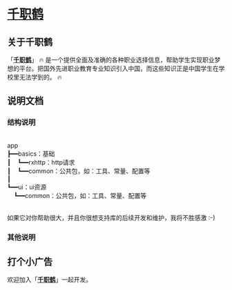 <!--
[![logo][logo]](https://github.com/Blankj/AndroidUtilCode)

[![frame][frame]](https://github.com/Blankj/AucFrameTemplate)

[![auc][aucSvg]][auc] [![result][apiSvg]][result] [![build][buildSvg]][build] [![License][licenseSvg]][license]
-->

# [千职鹤](https://www.careershe.com/)

## 关于千职鹤
「**[千职鹤](https://www.careershe.com/)**」 :fire:  是一个提供全面及准确的各种职业选择信息，帮助学生实现职业梦想的平台。把国外先进职业教育专业知识引入中国，而这些知识正是中国学生在学校里无法学到的。 :fire:

## 说明文档
### 结构说明
<br>app
<br>┣━━basics：基础
<br>┃&nbsp;&nbsp;&nbsp;&nbsp;┗━━rxhttp：http请求
<br>┃&nbsp;&nbsp;&nbsp;&nbsp;┗━━common：公共包，如：工具、常量、配置等
<br>┃
<br>┗━━ui：ui资源
<br>&nbsp;&nbsp;&nbsp;&nbsp;┗━━common：公共包，如：工具、常量、配置等

<br>如果它对你帮助很大，并且你很想支持库的后续开发和维护，我将不胜感激 :-)
### 其他说明
[comment]: <> (* [README of English][utilcode])
[//]: <> (![donate][donate])

[//]: # (## Contact)
[//]: # ([![Blog][blogSvg]][blog] [![jianshu][jianshuSvg]][jianshu] [![weibo][weiboSvg]][weibo] [![QQGroup][qqgroupSvg]][qqgroup])

## 打个小广告
欢迎加入「**[千职鹤](https://www.careershe.com/)**」一起开发。

[logo]: https://www.careershe.com/images/logo.png
